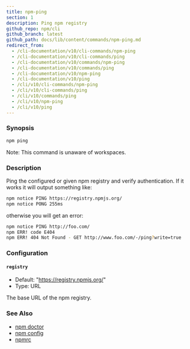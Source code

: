 ```yaml
---
title: npm-ping
section: 1
description: Ping npm registry
github_repo: npm/cli
github_branch: latest
github_path: docs/lib/content/commands/npm-ping.md
redirect_from:
  - /cli-documentation/v10/cli-commands/npm-ping
  - /cli-documentation/v10/cli-commands/ping
  - /cli-documentation/v10/commands/npm-ping
  - /cli-documentation/v10/commands/ping
  - /cli-documentation/v10/npm-ping
  - /cli-documentation/v10/ping
  - /cli/v10/cli-commands/npm-ping
  - /cli/v10/cli-commands/ping
  - /cli/v10/commands/ping
  - /cli/v10/npm-ping
  - /cli/v10/ping
---
```


### Synopsis

```bash
npm ping
```

Note: This command is unaware of workspaces.

### Description

Ping the configured or given npm registry and verify authentication.
If it works it will output something like:

```bash
npm notice PING https://registry.npmjs.org/
npm notice PONG 255ms
```
otherwise you will get an error:
```bash
npm notice PING http://foo.com/
npm ERR! code E404
npm ERR! 404 Not Found - GET http://www.foo.com/-/ping?write=true
```

### Configuration

#### `registry`

* Default: "https://registry.npmjs.org/"
* Type: URL

The base URL of the npm registry.



### See Also

* [npm doctor](/cli/v10/commands/npm-doctor)
* [npm config](/cli/v10/commands/npm-config)
* [npmrc](/cli/v10/configuring-npm/npmrc)
